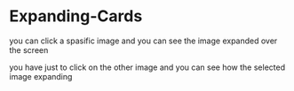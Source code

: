 # Expanding-Cards

you can click a spasific image and you can see the image expanded over the screen 

you have just to click on the other image and you can see how the selected image expanding 